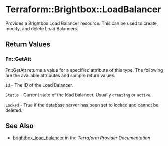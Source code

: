 # Terraform::Brightbox::LoadBalancer

Provides a Brightbox Load Balancer resource. This can be used to create,
modify, and delete Load Balancers.

## Return Values

### Fn::GetAtt

Fn::GetAtt returns a value for a specified attribute of this type. The following are the available attributes and sample return values.

`Id` - The ID of the Load Balancer.

`Status` - Current state of the load balancer. Usually `creating` or `active`.

`Locked` - True if the database server has been set to locked and cannot be deleted.

## See Also

* [brightbox_load_balancer](https://www.terraform.io/docs/providers/brightbox/r/load_balancer.html) in the _Terraform Provider Documentation_